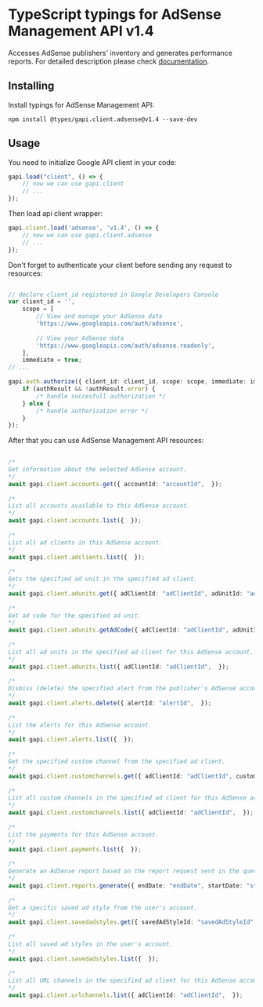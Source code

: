 # TypeScript typings for AdSense Management API v1.4
Accesses AdSense publishers' inventory and generates performance reports.
For detailed description please check [documentation](https://developers.google.com/adsense/management/).

## Installing

Install typings for AdSense Management API:
```
npm install @types/gapi.client.adsense@v1.4 --save-dev
```

## Usage

You need to initialize Google API client in your code:
```typescript
gapi.load("client", () => { 
    // now we can use gapi.client
    // ... 
});
```

Then load api client wrapper:
```typescript
gapi.client.load('adsense', 'v1.4', () => {
    // now we can use gapi.client.adsense
    // ... 
});
```

Don't forget to authenticate your client before sending any request to resources:
```typescript

// declare client_id registered in Google Developers Console
var client_id = '',
    scope = [     
        // View and manage your AdSense data
        'https://www.googleapis.com/auth/adsense',
    
        // View your AdSense data
        'https://www.googleapis.com/auth/adsense.readonly',
    ],
    immediate = true;
// ...

gapi.auth.authorize({ client_id: client_id, scope: scope, immediate: immediate }, authResult => {
    if (authResult && !authResult.error) {
        /* handle succesfull authorization */
    } else {
        /* handle authorization error */
    }
});            
```

After that you can use AdSense Management API resources:

```typescript 
    
/* 
Get information about the selected AdSense account.  
*/
await gapi.client.accounts.get({ accountId: "accountId",  }); 
    
/* 
List all accounts available to this AdSense account.  
*/
await gapi.client.accounts.list({  }); 
    
/* 
List all ad clients in this AdSense account.  
*/
await gapi.client.adclients.list({  }); 
    
/* 
Gets the specified ad unit in the specified ad client.  
*/
await gapi.client.adunits.get({ adClientId: "adClientId", adUnitId: "adUnitId",  }); 
    
/* 
Get ad code for the specified ad unit.  
*/
await gapi.client.adunits.getAdCode({ adClientId: "adClientId", adUnitId: "adUnitId",  }); 
    
/* 
List all ad units in the specified ad client for this AdSense account.  
*/
await gapi.client.adunits.list({ adClientId: "adClientId",  }); 
    
/* 
Dismiss (delete) the specified alert from the publisher's AdSense account.  
*/
await gapi.client.alerts.delete({ alertId: "alertId",  }); 
    
/* 
List the alerts for this AdSense account.  
*/
await gapi.client.alerts.list({  }); 
    
/* 
Get the specified custom channel from the specified ad client.  
*/
await gapi.client.customchannels.get({ adClientId: "adClientId", customChannelId: "customChannelId",  }); 
    
/* 
List all custom channels in the specified ad client for this AdSense account.  
*/
await gapi.client.customchannels.list({ adClientId: "adClientId",  }); 
    
/* 
List the payments for this AdSense account.  
*/
await gapi.client.payments.list({  }); 
    
/* 
Generate an AdSense report based on the report request sent in the query parameters. Returns the result as JSON; to retrieve output in CSV format specify "alt=csv" as a query parameter.  
*/
await gapi.client.reports.generate({ endDate: "endDate", startDate: "startDate",  }); 
    
/* 
Get a specific saved ad style from the user's account.  
*/
await gapi.client.savedadstyles.get({ savedAdStyleId: "savedAdStyleId",  }); 
    
/* 
List all saved ad styles in the user's account.  
*/
await gapi.client.savedadstyles.list({  }); 
    
/* 
List all URL channels in the specified ad client for this AdSense account.  
*/
await gapi.client.urlchannels.list({ adClientId: "adClientId",  });
```